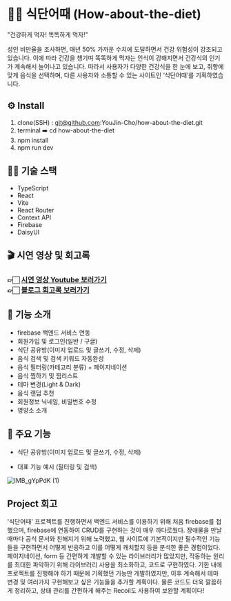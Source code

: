 # 💁‍♀️ 식단어때 (How-about-the-diet)
"건강하게 먹자! 똑똑하게 먹자!"

성인 비만율을 조사하면, 매년 50% 가까운 수치에 도달하면서 건강 위험성이 강조되고 있습니다. 
이에 따라 건강을 챙기며 똑똑하게 먹자는 인식이 강해지면서 건강식의 인기가 계속해서 늘어나고 있습니다. 
따라서 사용자가 다양한 건강식을 한 눈에 보고, 취향에 맞게 음식을 선택하며, 다른 사용자와 소통할 수 있는 사이트인 ‘식단어때’를 기획하였습니다. 

## ⚙️ Install
1. clone(SSH) : git@github.com:YouJin-Cho/how-about-the-diet.git
2. terminal ➡️ cd how-about-the-diet
3. npm install
4. npm run dev

## 💪🏻 기술 스택

- TypeScript
- React
- Vite
- React Router
- Context API
- Firebase
- DaisyUI



## 🎬 시연 영상 및 회고록
<h3>
    👉🏻 <a href="https://www.youtube.com/watch?v=izifktf0CKc&list=PLR8FoyenzZ0W097_SdzTomj8VL4s6R_nY&index=2">시연 영상 Youtube 보러가기
    </a>
    <br>
    👉🏻 <a href="https://cyjcyj.tistory.com/169">블로그 회고록 보러가기</a>
</h3> 

## 🥦 기능 소개
- firebase 백엔드 서비스 연동
- 회원가입 및 로그인(일반 / 구글)
- 식단 공유방(이미지 업로드 및 글쓰기, 수정, 삭제)
- 음식 검색 및 검색 키워드 자동완성
- 음식 필터링(카테고리 분류) + 페이지네이션
- 음식 찜하기 및 찜리스트
- 테마 변경(Light & Dark)
- 음식 랜덤 추천
- 회원정보 닉네임, 비밀번호 수정
- 영양소 소개


## 🥑 주요 기능
- 식단 공유방(이미지 업로드 및 글쓰기, 수정, 삭제)


- 대표 기능 예시 (필터링 및 검색)

![IMB_gYpPdK (1)](https://github.com/YouJin-Cho/how-about-the-diet/assets/122290134/33db71d7-395d-4d1c-a263-14521be50058)




## Project 회고
'식단어때' 프로젝트를 진행하면서 백엔드 서비스를 이용하기 위해 처음 firebase를 접했으며, firebase에 연동하여 CRUD를 구현하는 것이 매우 까다로웠다.
장애물을 만날 때마다 공식 문서와 친해지기 위해 노력했고, 웹 사이트에 기본적이지만 필수적인 기능들을 구현하면서 어떻게 반응하고 이를 어떻게 캐치할지 등을 분석한 좋은 경험이었다.
페이지네이션, form 등 간편하게 개발할 수 있는 라이브러리가 많았지만, 작동하는 원리를 최대한 파악하기 위해 라이브러리 사용을 최소화하고, 코드로 구현하였다.
기한 내에 프로젝트를 진행해야 하기 때문에 기획했던 기능만 개발하였지만, 이후 계속해서 테마 변경 및 여러가지 구현해보고 싶은 기능들을 추가할 계획이다. 
물론 코드도 더욱 깔끔하게 정리하고, 상태 관리를 간편하게 해주는 Recoil도 사용하여 보완할 계획이다!

